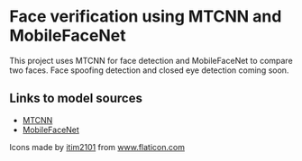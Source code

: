 # Face verification using MTCNN and MobileFaceNet

This project uses MTCNN for face detection and MobileFaceNet to compare two faces. Face spoofing detection and closed eye detection coming soon.

## Links to model sources
 - [MTCNN](https://github.com/ipazc/mtcnn)
 - [MobileFaceNet](https://github.com/sirius-ai/MobileFaceNet_TF)
 
 Icons made by <a href="https://www.flaticon.com/authors/itim2101" title="itim2101">itim2101</a> from <a href="https://www.flaticon.com/" title="Flaticon"> www.flaticon.com</a>
